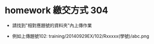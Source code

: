 ﻿# homework 繳交方式 304



* 請找到"相對應題號的資料夾"內上傳作業


* 例如上傳題號102: training/20140929EX/102/Rxxxxx(學號)/abc.png
